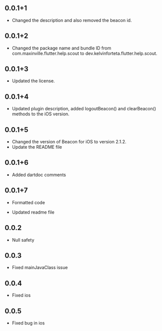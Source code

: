 ## 0.0.1+1

* Changed the description and also removed the beacon id.

## 0.0.1+2

* Changed the package name and bundle ID from com.maxinville.flutter.help.scout to dev.kelvinforteta.flutter.help.scout.

## 0.0.1+3

* Updated the license.

## 0.0.1+4

* Updated plugin description, added logoutBeacon() and clearBeacon() methods to the iOS version.

## 0.0.1+5

* Changed the version of Beacon for iOS to version 2.1.2.
* Update the README file

## 0.0.1+6

* Added dartdoc comments

## 0.0.1+7

* Formatted code

* Updated readme file

## 0.0.2

* Null safety

## 0.0.3

* Fixed mainJavaClass issue

## 0.0.4

* Fixed ios

## 0.0.5

* Fixed bug in ios
